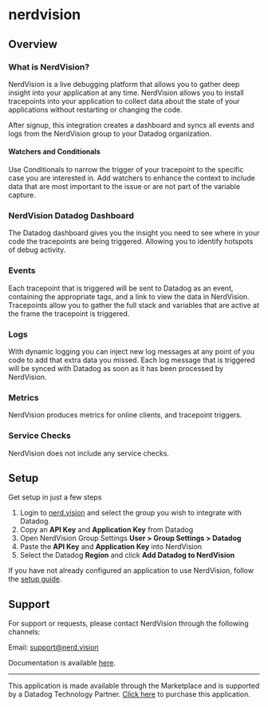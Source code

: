 # nerdvision

## Overview

### What is NerdVision?

NerdVision is a live debugging platform that allows you to gather deep insight into your application at any time. NerdVision
allows you to install tracepoints into your application to collect data about the state of your applications without restarting or
changing the code.

After signup, this integration creates a dashboard and syncs all events and logs from the NerdVision group to your Datadog
organization.

#### Watchers and Conditionals

Use Conditionals to narrow the trigger of your tracepoint to the specific case you are interested in. Add watchers to enhance the
context to include data that are most important to the issue or are not part of the variable capture.

### NerdVision Datadog Dashboard

The Datadog dashboard gives you the insight you need to see where in your code the tracepoints are being triggered. Allowing you to
identify hotspots of debug activity.

### Events

Each tracepoint that is triggered will be sent to Datadog as an event, containing the appropriate tags, and a link to view the
data in NerdVision. Tracepoints allow you to gather the full stack and variables that are active at the frame the tracepoint is
triggered.

### Logs

With dynamic logging you can inject new log messages at any point of you code to add that extra data you missed. Each log message
that is triggered will be synced with Datadog as soon as it has been processed by NerdVision.

### Metrics

NerdVision produces metrics for online clients, and tracepoint triggers.

### Service Checks

NerdVision does not include any service checks.

## Setup

Get setup in just a few steps

1. Login to [nerd.vision](https://app.nerd.vision) and select the group you wish to integrate with Datadog.
1. Copy an **API Key** and **Application Key** from Datadog
1. Open NerdVision Group Settings **User > Group Settings > Datadog**
1. Paste the **API Key** and **Application Key** into NerdVision
1. Select the Datadog **Region** and click **Add Datadog to NerdVision**

If you have not already configured an application to use NerdVision, follow the [setup guide](https://app.nerd.vision/setup).

## Support

For support or requests, please contact NerdVision through the following channels:

Email: support@nerd.vision

Documentation is available [here](https://docs.nerd.vision/).

---
This application is made available through the Marketplace and is supported by a Datadog Technology Partner. [Click here](https://app.datadoghq.com/marketplace/app/nerdvision/pricing) to purchase this application.
